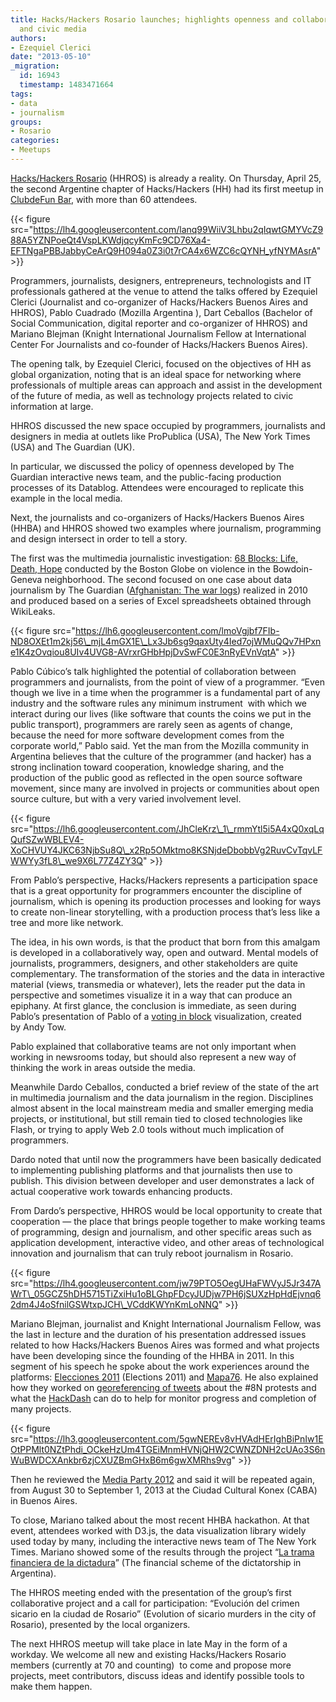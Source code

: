 ```yaml
---
title: Hacks/Hackers Rosario launches; highlights openness and collaboration in news
  and civic media
authors:
- Ezequiel Clerici
date: "2013-05-10"
_migration:
  id: 16943
  timestamp: 1483471664
tags:
- data
- journalism
groups:
- Rosario
categories:
- Meetups
---
```


[Hacks/Hackers Rosario][1] (HHROS) is already a reality. On Thursday, April 25, the second Argentine chapter of Hacks/Hackers (HH) had its first meetup in [ClubdeFun Bar][2], with more than 60 attendees.

{{< figure src="https://lh4.googleusercontent.com/lanq99WiiV3Lhbu2qIqwtGMYVcZ988A5YZNPoeQt4VspLKWdjqcyKmFc9CD76Xa4-EFTNgaPBBJabbyCeArQ9H094a0Z3i0t7rCA4x6WZC6cQYNH_yfNYMAsrA" >}}

Programmers, journalists, designers, entrepreneurs, technologists and IT professionals gathered at the venue to attend the talks offered by Ezequiel Clerici (Journalist and co-organizer of Hacks/Hackers Buenos Aires and HHROS), Pablo Cuadrado (Mozilla Argentina ), Dart Ceballos (Bachelor of Social Communication, digital reporter and co-organizer of HHROS) and Mariano Blejman (Knight International Journalism Fellow at International Center For Journalists and co-founder of Hacks/Hackers Buenos Aires).

The opening talk, by Ezequiel Clerici, focused on the objectives of HH as global organization, noting that is an ideal space for networking where professionals of multiple areas can approach and assist in the development of the future of media, as well as technology projects related to civic information at large.

HHROS discussed the new space occupied by programmers, journalists and designers in media at outlets like ProPublica (USA), The New York Times (USA) and The Guardian (UK).

In particular, we discussed the policy of openness developed by The Guardian interactive news team, and the public-facing production processes of its Datablog. Attendees were encouraged to replicate this example in the local media.

Next, the journalists and co-organizers of Hacks/Hackers Buenos Aires (HHBA) and HHROS showed two examples where journalism, programming and design intersect in order to tell a story.

The first was the multimedia journalistic investigation: [68 Blocks: Life, Death, Hope][3] conducted by the Boston Globe on violence in the Bowdoin-Geneva neighborhood. The second focused on one case about data journalism by The Guardian ([Afghanistan: The war logs][4]) realized in 2010 and produced based on a series of Excel spreadsheets obtained through WikiLeaks.

{{< figure src="https://lh6.googleusercontent.com/lmoVgjbf7FIb-ND8OXEt1m2kj56\_mjL4mGX1E\_Lx3Jb6sg9qaxUty4Ied7ojWMuQQv7HPxne1K4zOvqiou8UIv4UVG8-AVrxrGHbHpjDvSwFC0E3nRyEVnVqtA" >}}

Pablo Cúbico&#8217;s talk highlighted the potential of collaboration between programmers and journalists, from the point of view of a programmer. &#8220;Even though we live in a time when the programmer is a fundamental part of any industry and the software rules any minimum instrument  with which we interact during our lives (like software that counts the coins we put in the public transport), programmers are rarely seen as agents of change, because the need for more software development comes from the corporate world,&#8221; Pablo said. Yet the man from the Mozilla community in Argentina believes that the culture of the programmer (and hacker) has a strong inclination toward cooperation, knowledge sharing, and the production of the public good as reflected in the open source software movement, since many are involved in projects or communities about open source culture, but with a very varied involvement level.

{{< figure src="https://lh6.googleusercontent.com/JhCleKrz\_1\_rmmYtl5i5A4xQ0xqLqQufSZwWBLEV4-XoCHVUY4JKC63NjbSu8Q\_x2Rp5OMktmo8KSNjdeDbobbVg2RuvCvTqvLFWWYy3fL8\_we9X6L77Z4ZY3Q" >}}

From Pablo&#8217;s perspective, Hacks/Hackers represents a participation space that is a great opportunity for programmers encounter the discipline of journalism, which is opening its production processes and looking for ways to create non-linear storytelling, with a production process that&#8217;s less like a tree and more like network.

The idea, in his own words, is that the product that born from this amalgam is developed in a collaboratively way, open and outward. Mental models of journalists, programmers, designers, and other stakeholders are quite complementary. The transformation of the stories and the data in interactive material (views, transmedia or whatever), lets the reader put the data in perspective and sometimes visualize it in a way that can produce an epiphany. At first glance, the conclusion is immediate, as seen during Pablo&#8217;s presentation of Pablo of a [voting in block][5] visualization, created by Andy Tow.

Pablo explained that collaborative teams are not only important when working in newsrooms today, but should also represent a new way of thinking the work in areas outside the media.

Meanwhile Dardo Ceballos, conducted a brief review of the state of the art in multimedia journalism and the data journalism in the region. Disciplines almost absent in the local mainstream media and smaller emerging media projects, or institutional, but still remain tied to closed technologies like Flash, or trying to apply Web 2.0 tools without much implication of programmers.

Dardo noted that until now the programmers have been basically dedicated to implementing publishing platforms and that journalists then use to publish. This division between developer and user demonstrates a lack of actual cooperative work towards enhancing products.

From Dardo&#8217;s perspective, HHROS would be local opportunity to create that cooperation — the place that brings people together to make working teams of programming, design and journalism, and other specific areas such as application development, interactive video, and other areas of technological innovation and journalism that can truly reboot journalism in Rosario.

{{< figure src="https://lh4.googleusercontent.com/jw79PTO5OegUHaFWVyJ5Jr347AWrT\_05GCZ5hDH5715TiZxiHu1oBLGhpFDcyJUDjw7PH6jSUXzHpHdEjvnq62dm4J4oSfnilGSWtxpJCH\_VCddKWYnKmLoNNQ" >}}

Mariano Blejman, journalist and Knight International Journalism Fellow, was the last in lecture and the duration of his presentation addressed issues related to how Hacks/Hackers Buenos Aires was formed and what projects have been developing since the founding of the HHBA in 2011. In this segment of his speech he spoke about the work experiences around the platforms: [Elecciones 2011][6] (Elections 2011) and [Mapa76][7]. He also explained how they worked on [georeferencing of tweets][8] about the #8N protests and what the [HackDash][9] can do to help for monitor progress and completion of many projects.

{{< figure src="https://lh3.googleusercontent.com/5gwNEREv8vHVAdHErIghBiPnIw1EOtPPMlt0NZtPhdi_OCkeHzUm4TGEiMnmHVNjQHW2CWNZDNH2cUAo3S6nWuBWDCXAnkbr6zjCXUZBmGHxB6m6gwXMRhs9vg" >}}

Then he reviewed the [Media Party 2012][10] and said it will be repeated again, from August 30 to September 1, 2013 at the Ciudad Cultural Konex (CABA) in Buenos Aires.

To close, Mariano talked about the most recent HHBA hackathon. At that event, attendees worked with D3.js, the data visualization library widely used today by many, including the interactive news team of The New York Times. Mariano showed some of the results through the project &#8220;[La trama financiera de la dictadura][11]&#8221; (The financial scheme of the dictatorship in Argentina).

The HHROS meeting ended with the presentation of the group&#8217;s first collaborative project and a call for participation: &#8220;Evolución del crimen sicario en la ciudad de Rosario&#8221; (Evolution of sicario murders in the city of Rosario), presented by the local organizers.

The next HHROS meetup will take place in late May in the form of a workday. We welcome all new and existing Hacks/Hackers Rosario members (currently at 70 and counting)  to come and propose more projects, meet contributors, discuss ideas and identify possible tools to make them happen.

 [1]: http://rosario.meetup.hackshackers.com/
 [2]: https://www.facebook.com/ClubdeFun?fref=ts
 [3]: http://www.bostonglobe.com/metro/specials/68blocks
 [4]: http://www.guardian.co.uk/world/the-war-logs
 [5]: http://andytow.com/scripts/disciplina/
 [6]: http://elecciones.hhba.info/
 [7]: http://mapa76.info/
 [8]: http://www.meetup.com/HacksHackersBA/events/90338602/
 [9]: http://brainstorming-2013.hackdash.org/
 [10]: http://mediaparty.hhba.info/
 [11]: http://cnv.hhba.info/chart.html